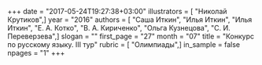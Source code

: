 +++
date = "2017-05-24T19:27:38+03:00"
illustrators = [ "Николай Крутиков",]
year = "2016"
authors = [ "Саша Иткин", "Илья Иткин", "Илья Иткин", "Е. А. Котко", "В. А. Кириченко", "Ольга Кузнецова", "С. И. Переверзева",]
slogan = ""
first_page = "27"
month = "07"
title = "Конкурс по русскому языку. III тур"
rubric = [ "Олимпиады",]
in_sample = false
npages = "1"
+++
